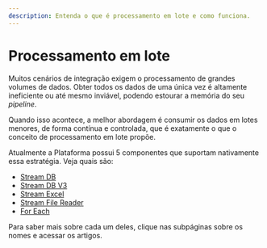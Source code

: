 ```yaml
---
description: Entenda o que é processamento em lote e como funciona.
---
```


# Processamento em lote

Muitos cenários de integração exigem o processamento de grandes volumes de dados. Obter todos os dados de uma única vez é altamente ineficiente ou até mesmo inviável, podendo estourar a memória do seu _pipeline_.

Quando isso acontece, a melhor abordagem é consumir os dados em lotes menores, de forma contínua e controlada, que é exatamente o que o conceito de processamento em lote propõe.

Atualmente a Plataforma possui 5 componentes que suportam nativamente essa estratégia. Veja quais são:&#x20;

* [Stream DB](../components/structured-data/stream-db-v1.md)
* [Stream DB V3](../components/structured-data/stream-db-v3.md)
* [Stream Excel](../components/files/stream-excel.md)
* [Stream File Reader](../components/files/stream-file-reader.md)
* [For Each](../components/logic/for-each/)

Para saber mais sobre cada um deles, clique nas subpáginas sobre os nomes e acessar os artigos.
